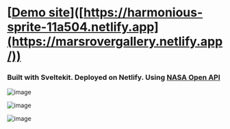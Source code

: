 # [[Demo site](https://marsrovergallery.netlify.app/)]([https://harmonious-sprite-11a504.netlify.app](https://marsrovergallery.netlify.app/))
### Built with Sveltekit. Deployed on Netlify. Using [NASA Open API](https://api.nasa.gov/)

![image](https://github.com/adrianlimws/mars-rover-gallery/assets/64565597/743b0fc5-c028-43e2-a4b1-70986e452e6f)

![image](https://github.com/adrianlimws/mars-rover-gallery/assets/64565597/7edf2e34-983b-40c5-94d5-c2f98e253ba1)

![image](https://github.com/adrianlimws/mars-rover-gallery/assets/64565597/4f1f6785-22ce-46fa-b5f6-e72a1110a322)


